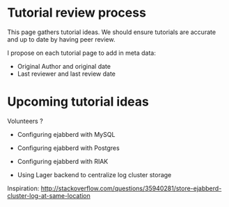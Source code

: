 # Tutorial review process

This page gathers tutorial ideas.
We should ensure tutorials are accurate and up to date by having peer review.

I propose on each tutorial page to add in meta data:
* Original Author and original date
* Last reviewer and last review date

# Upcoming tutorial ideas

Volunteers ?

* Configuring ejabberd with MySQL

* Configuring ejabberd with Postgres

* Configuring ejabberd with RIAK

* Using Lager backend to centralize log cluster storage

Inspiration:
http://stackoverflow.com/questions/35940281/store-ejabberd-cluster-log-at-same-location



